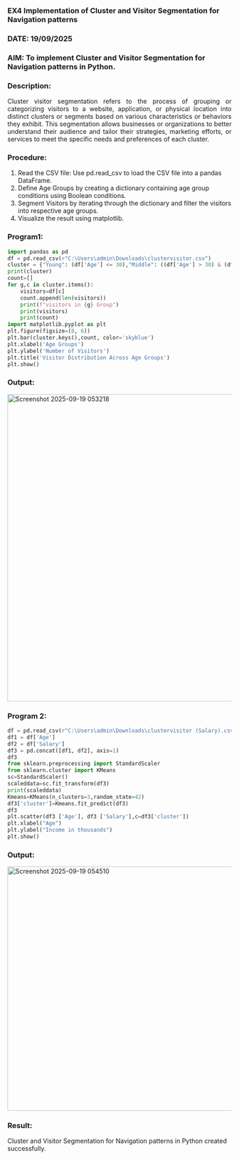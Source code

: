 ### EX4 Implementation of Cluster and Visitor Segmentation for Navigation patterns
### DATE: 19/09/2025
### AIM: To implement Cluster and Visitor Segmentation for Navigation patterns in Python.
### Description:
<div align= "justify">Cluster visitor segmentation refers to the process of grouping or categorizing visitors to a website, 
  application, or physical location into distinct clusters or segments based on various characteristics or behaviors they exhibit. 
  This segmentation allows businesses or organizations to better understand their audience and tailor their strategies, marketing efforts, 
  or services to meet the specific needs and preferences of each cluster.</div>
  
### Procedure:
1) Read the CSV file: Use pd.read_csv to load the CSV file into a pandas DataFrame.
2) Define Age Groups by creating a dictionary containing age group conditions using Boolean conditions.
3) Segment Visitors by iterating through the dictionary and filter the visitors into respective age groups.
4) Visualize the result using matplotlib.

### Program1:
```python
import pandas as pd
df = pd.read_csv(r"C:\Users\admin\Downloads\clustervisitor.csv")
cluster = {"Young": (df['Age'] <= 30),"Middle": ((df['Age'] > 30) & (df['Age'] <= 50)),"Old": (df['Age'] > 50)}
print(cluster)
count=[]
for g,c in cluster.items():
    visitors=df[c]
    count.append(len(visitors))
    print(f"visitors in {g} Group")
    print(visitors)
    print(count)
import matplotlib.pyplot as plt
plt.figure(figsize=(8, 6))
plt.bar(cluster.keys(),count, color='skyblue')
plt.xlabel('Age Groups')
plt.ylabel('Number of Visitors')
plt.title('Visitor Distribution Across Age Groups')
plt.show()
```
### Output:
<img width="1131" height="690" alt="Screenshot 2025-09-19 053218" src="https://github.com/user-attachments/assets/2dfa4c36-a15c-4580-933c-aae11b2c4c67" />


### Program 2:
```python
df = pd.read_csv(r"C:\Users\admin\Downloads\clustervisitor (Salary).csv")
df1 = df['Age']
df2 = df['Salary']
df3 = pd.concat([df1, df2], axis=1)
df3
from sklearn.preprocessing import StandardScaler
from sklearn.cluster import KMeans
sc=StandardScaler()
scaleddata=sc.fit_transform(df3)
print(scaleddata)
Kmeans=KMeans(n_clusters=3,random_state=42)
df3['cluster']=Kmeans.fit_predict(df3)
df3
plt.scatter(df3 ['Age'], df3 ['Salary'],c=df3['cluster'])
plt.xlabel("Age")
plt.ylabel("Income in thousands")
plt.show()
```
### Output:

<img width="1020" height="549" alt="Screenshot 2025-09-19 054510" src="https://github.com/user-attachments/assets/a0438212-7d66-48c8-b05c-8fcebcbcd28f" />



### Result:
 Cluster and Visitor Segmentation for Navigation patterns in Python created successfully.
